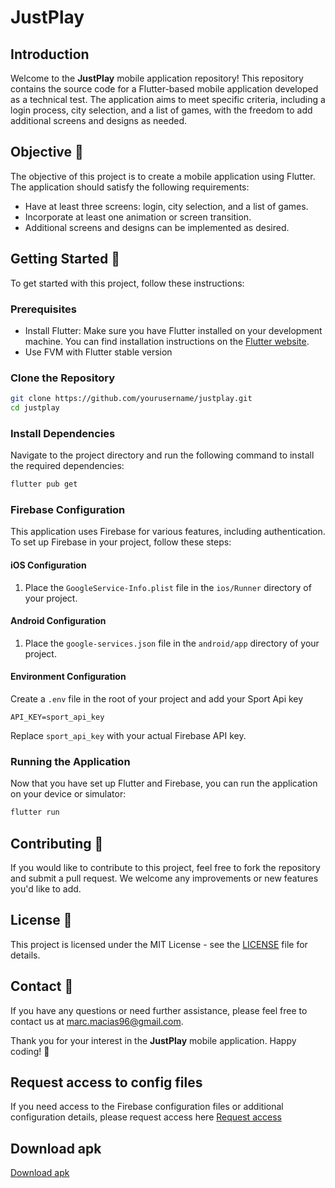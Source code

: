 # JustPlay

## Introduction

Welcome to the **JustPlay** mobile application repository! This repository contains the source code for a Flutter-based mobile application developed as a technical test. The application aims to meet specific criteria, including a login process, city selection, and a list of games, with the freedom to add additional screens and designs as needed.

## Objective 📝

The objective of this project is to create a mobile application using Flutter. The application should satisfy the following requirements:

- Have at least three screens: login, city selection, and a list of games.
- Incorporate at least one animation or screen transition.
- Additional screens and designs can be implemented as desired.

## Getting Started 🚀

To get started with this project, follow these instructions:

### Prerequisites

- Install Flutter: Make sure you have Flutter installed on your development machine. You can find installation instructions on the [Flutter website](https://flutter.dev/docs/get-started/install).
- Use FVM with Flutter stable version

### Clone the Repository

```bash
git clone https://github.com/yourusername/justplay.git
cd justplay
```

### Install Dependencies

Navigate to the project directory and run the following command to install the required dependencies:

```bash
flutter pub get
```

### Firebase Configuration

This application uses Firebase for various features, including authentication. To set up Firebase in your project, follow these steps:

#### iOS Configuration

1. Place the `GoogleService-Info.plist` file in the `ios/Runner` directory of your project.

#### Android Configuration

1. Place the `google-services.json` file in the `android/app` directory of your project.

#### Environment Configuration

Create a `.env` file in the root of your project and add your Sport Api key

```env
API_KEY=sport_api_key
```

Replace `sport_api_key` with your actual Firebase API key.

### Running the Application

Now that you have set up Flutter and Firebase, you can run the application on your device or simulator:

```bash
flutter run
```

## Contributing 🤝

If you would like to contribute to this project, feel free to fork the repository and submit a pull request. We welcome any improvements or new features you'd like to add.

## License 📜

This project is licensed under the MIT License - see the [LICENSE](LICENSE) file for details.

## Contact 📧

If you have any questions or need further assistance, please feel free to contact us at marc.macias96@gmail.com.

Thank you for your interest in the **JustPlay** mobile application. Happy coding! 🚀

## Request access to config files
If you need access to the Firebase configuration files or additional configuration details, please request access here
[Request access](https://drive.google.com/drive/folders/1gJeqVaSgKMsuRsfkF3IBPVfiP5W5J3gD?usp=drive_link)

## Download apk
[Download apk](https://drive.google.com/drive/folders/1Efc1axn45SYWU84xcFOiZ3Z1gTimNN2p?usp=sharing)
